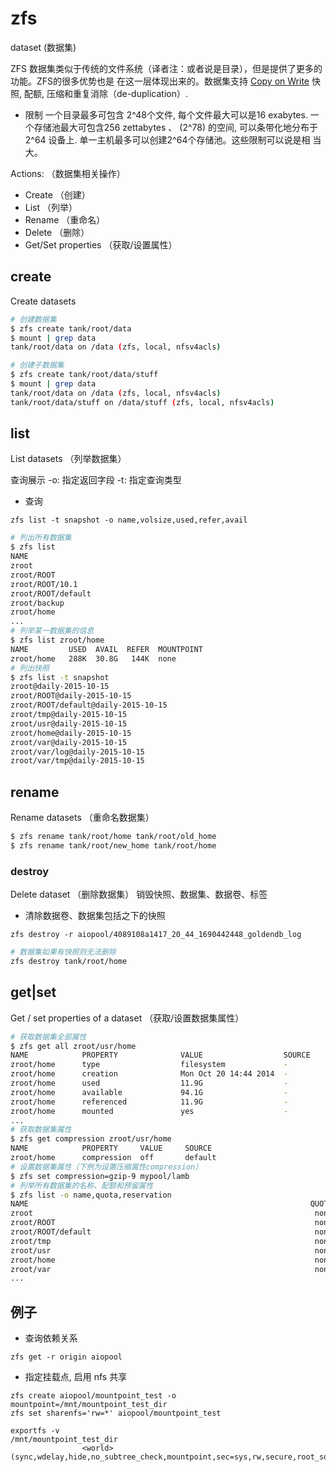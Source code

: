 # zfs
dataset (数据集)

ZFS 数据集类似于传统的文件系统（译者注：或者说是目录），但是提供了更多的功能。ZFS的很多优势也是
在这一层体现出来的。数据集支持 [Copy on Write](https://en.wikipedia.org/wiki/Copy-on-write)
快照, 配额, 压缩和重复消除（de-duplication）.

- 限制
一个目录最多可包含 2^48个文件, 每个文件最大可以是16 exabytes.  一个存储池最大可包含256 zettabytes 、
(2^78) 的空间, 可以条带化地分布于2^64 设备上. 单一主机最多可以创建2^64个存储池。这些限制可以说是相
当大。

Actions:   （数据集相关操作）
* Create   （创建）
* List     （列举）
* Rename   （重命名）
* Delete   （删除）
* Get/Set properties   （获取/设置属性）

## create
Create datasets

```bash
# 创建数据集
$ zfs create tank/root/data
$ mount | grep data
tank/root/data on /data (zfs, local, nfsv4acls)

# 创建子数据集
$ zfs create tank/root/data/stuff
$ mount | grep data
tank/root/data on /data (zfs, local, nfsv4acls)
tank/root/data/stuff on /data/stuff (zfs, local, nfsv4acls)

```

## list
List datasets （列举数据集）

查询展示
-o: 指定返回字段
-t: 指定查询类型

- 查询
```shell
zfs list -t snapshot -o name,volsize,used,refer,avail
```

```bash
# 列出所有数据集
$ zfs list
NAME                                                                       USED  AVAIL  REFER  MOUNTPOINT
zroot                                                                      106G  30.8G   144K  none
zroot/ROOT                                                                18.5G  30.8G   144K  none
zroot/ROOT/10.1                                                              8K  30.8G  9.63G  /
zroot/ROOT/default                                                        18.5G  30.8G  11.2G  /
zroot/backup                                                              5.23G  30.8G   144K  none
zroot/home                                                                 288K  30.8G   144K  none
...
# 列举某一数据集的信息
$ zfs list zroot/home
NAME         USED  AVAIL  REFER  MOUNTPOINT
zroot/home   288K  30.8G   144K  none
# 列出快照
$ zfs list -t snapshot
zroot@daily-2015-10-15                                                                  0      -   144K  -
zroot/ROOT@daily-2015-10-15                                                             0      -   144K  -
zroot/ROOT/default@daily-2015-10-15                                                     0      -  24.2G  -
zroot/tmp@daily-2015-10-15                                                           124K      -   708M  -
zroot/usr@daily-2015-10-15                                                              0      -   144K  -
zroot/home@daily-2015-10-15                                                             0      -  11.9G  -
zroot/var@daily-2015-10-15                                                           704K      -  1.42G  -
zroot/var/log@daily-2015-10-15                                                       192K      -   828K  -
zroot/var/tmp@daily-2015-10-15                                                          0      -   152K  -
```

## rename
Rename datasets （重命名数据集）

```bash
$ zfs rename tank/root/home tank/root/old_home
$ zfs rename tank/root/new_home tank/root/home
```

### destroy
Delete dataset （删除数据集）
销毁快照、数据集、数据卷、标签

- 清除数据卷、数据集包括之下的快照
```shell
zfs destroy -r aiopool/4089108a1417_20_44_1690442448_goldendb_log
```
```bash
# 数据集如果有快照则无法删除
zfs destroy tank/root/home
```

## get|set
Get / set properties of a dataset （获取/设置数据集属性）

```bash
# 获取数据集全部属性
$ zfs get all zroot/usr/home                                                                                              
NAME            PROPERTY              VALUE                  SOURCE                                                       
zroot/home      type                  filesystem             -                                                            
zroot/home      creation              Mon Oct 20 14:44 2014  -                                                            
zroot/home      used                  11.9G                  -                                                            
zroot/home      available             94.1G                  -                                                            
zroot/home      referenced            11.9G                  -                                                            
zroot/home      mounted               yes                    -
...
# 获取数据集属性
$ zfs get compression zroot/usr/home
NAME            PROPERTY     VALUE     SOURCE
zroot/home      compression  off       default
# 设置数据集属性（下例为设置压缩属性compression）
$ zfs set compression=gzip-9 mypool/lamb
# 列举所有数据集的名称、配额和预留属性
$ zfs list -o name,quota,reservation
NAME                                                               QUOTA  RESERV
zroot                                                               none    none
zroot/ROOT                                                          none    none
zroot/ROOT/default                                                  none    none
zroot/tmp                                                           none    none
zroot/usr                                                           none    none
zroot/home                                                          none    none
zroot/var                                                           none    none
...
```

## 例子

- 查询依赖关系
```shell
zfs get -r origin aiopool
```

- 指定挂载点, 启用 nfs 共享
```shell
zfs create aiopool/mountpoint_test -o mountpoint=/mnt/mountpoint_test_dir
zfs set sharenfs='rw=*' aiopool/mountpoint_test

exportfs -v
/mnt/mountpoint_test_dir
                <world>(sync,wdelay,hide,no_subtree_check,mountpoint,sec=sys,rw,secure,root_squash,no_all_squash)
```
